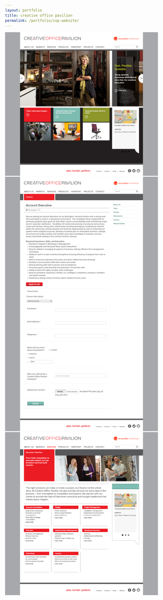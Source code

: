 ```yaml
---
layout: portfolio
title: creative office pavilion
permalink: /portfolio/cop-website/
---
```


<img src="/img/full/cop/full-cop-homepage.png">

<img src="/img/full/cop/full-cop-job-form.png">

<img src="/img/full/cop/full-cop-servicepage.png">